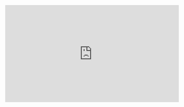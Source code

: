 <iframe width="560" height="315" src="https://www.youtube.com/embed/o31asPRPlTo" frameborder="0" allow="accelerometer; autoplay; clipboard-write; encrypted-media; gyroscope; picture-in-picture" allowfullscreen></iframe>